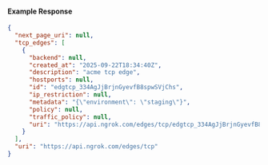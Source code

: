 <!-- Code generated for API Clients. DO NOT EDIT. -->

#### Example Response

```json
{
  "next_page_uri": null,
  "tcp_edges": [
    {
      "backend": null,
      "created_at": "2025-09-22T18:34:40Z",
      "description": "acme tcp edge",
      "hostports": null,
      "id": "edgtcp_334AgJjBrjnGyevfB8spwSVjChs",
      "ip_restriction": null,
      "metadata": "{\"environment\": \"staging\"}",
      "policy": null,
      "traffic_policy": null,
      "uri": "https://api.ngrok.com/edges/tcp/edgtcp_334AgJjBrjnGyevfB8spwSVjChs"
    }
  ],
  "uri": "https://api.ngrok.com/edges/tcp"
}
```
